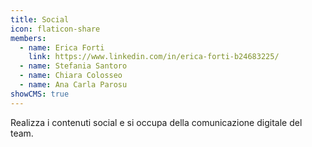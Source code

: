 ```yaml
---
title: Social
icon: flaticon-share
members:
  - name: Erica Forti
    link: https://www.linkedin.com/in/erica-forti-b24683225/
  - name: Stefania Santoro
  - name: Chiara Colosseo
  - name: Ana Carla Parosu
showCMS: true
---
```

Realizza i contenuti social e si occupa della comunicazione digitale del team.